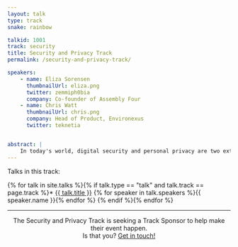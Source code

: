```yaml
---
layout: talk
type: track
snake: rainbow

talkid: 1001
track: security
title: Security and Privacy Track
permalink: /security-and-privacy-track/

speakers: 
    - name: Eliza Sorensen
      thumbnailUrl: eliza.png
      twitter: zemmiph0bia
      company: Co-founder of Assembly Four
    - name: Chris Watt
      thumbnailUrl: chris.png
      company: Head of Product, Environexus
      twitter: teknetia


abstract: |
    In today's world, digital security and personal privacy are two extremely cruicial and valued aspets of our existance. The Security and Privacy track hopes to share knowledge about both of these concepts, both in sharing information about how to ensure security, and detailing ways we can protect our own privacy. 
---
```

Talks in this track:

{% for talk in site.talks %}{% if talk.type == "talk" and talk.track == page.track %}* [{{ talk.title }}]({{talk.url}}) {% for speaker in talk.speakers %}{{ speaker.name }}{% endfor %}
{% endif %}{% endfor %}

<hr>
<p align="center">The Security and Privacy Track is seeking a Track Sponsor to help make their event happen.<br>Is that you? <a href="/news/call-for-sponsorship/">Get in touch!</a></p>
